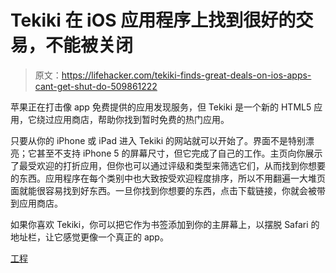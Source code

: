 # Tekiki 在 iOS 应用程序上找到很好的交易，不能被关闭

> 原文：<https://lifehacker.com/tekiki-finds-great-deals-on-ios-apps-cant-get-shut-do-509861222>

苹果正在打击像 app 免费提供的应用发现服务，但 Tekiki 是一个新的 HTML5 应用，它绕过应用商店，帮助你找到暂时免费的热门应用。



只要从你的 iPhone 或 iPad 进入 Tekiki 的网站就可以开始了。界面不是特别漂亮；它甚至不支持 iPhone 5 的屏幕尺寸，但它完成了自己的工作。主页向你展示了最受欢迎的打折应用，但你也可以通过评级和类型来筛选它们，从而找到你想要的东西。应用程序在每个类别中也大致按受欢迎程度排序，所以不用翻遍一大堆页面就能很容易找到好东西。一旦你找到你想要的东西，点击下载链接，你就会被带到应用商店。

如果你喜欢 Tekiki，你可以把它作为书签添加到你的主屏幕上，以摆脱 Safari 的地址栏，让它感觉更像一个真正的 app。

[工程](http://tekiki.com)